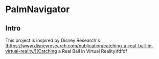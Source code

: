 # PalmNavigator

## Intro

This project is inspired by Disney Research's [https://www.disneyresearch.com/publication/catching-a-real-ball-in-virtual-reality/](Catching a Real Ball in Virtual Reality)fdfdf
